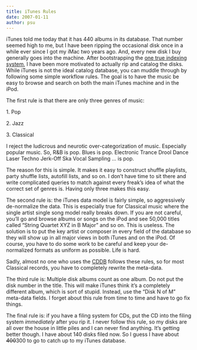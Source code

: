 ```yaml
---
title: iTunes Rules
date: 2007-01-11
author: psu
---
```


<p>iTunes told me today that it has 440 albums in its database. That number seemed high to me, but I have been ripping the occasional disk once in a while ever since I got my iMac two years ago. And, every new disk I buy generally goes into the machine. After bootstrapping the <a href="http://mutable-states.com/the-one-true-index.html">one true indexing system</a>, I have been more motivated to actually rip and catalog the disks. While iTunes is not the ideal catalog database, you can muddle through by following some simple workflow rules. The goal is to have the music be easy to browse and search on both the main iTunes machine and in the iPod.<br />
<span id="more-747"></span><a></a></p>
<p>The first rule is that there are only three genres of music:</p>
<p>1. Pop</p>

<p>2. Jazz</p>

<p>3. Classical</p>

<p>I reject the ludicrous and neurotic over-categorization of music. Especially popular music. So, R&#038;B is pop. Blues is pop. Electronic Trance Drool Dance Laser Techno Jerk-Off Ska Vocal Sampling &#8230; is pop.</p>
<p>The reason for this is simple. It makes it easy to construct shuffle playlists, party shuffle lists, autofill lists, and so on. I don&#8217;t have time to sit there and write complicated queries to match against every freak&#8217;s idea of what the correct set of genres is. Having only three makes this easy.</p>
<p>The second rule is: the iTunes data model is fairly simple, so aggressively de-normalize the data. This is especially true for Classical music where the single artist single song model really breaks down. If you are not careful, you&#8217;ll go and browse albums or songs on the iPod and see 50,000 titles called &#8220;String Quartet XYZ in B Major&#8221; and so on. This is useless. The solution is to put the key artist or composer in every field of the database so they will show up in all major views in both iTunes and on the iPod. Of course, you have to do some work to be careful and keep your de-normalized formats as uniform as possible. Life is hard.</p>
<p>Sadly, almost no one who uses the <a href="http://www.tleaves.com/weblog/archives/000296.html">CDDB</a> follows these rules, so for most Classical records, you have to completely rewrite the meta-data.</p>
<p>The third rule is: Multiple disk albums count as one album. Do not put the disk number in the title. This will make iTunes think it&#8217;s a completely different album, which is sort of stupid.  Instead, use the &#8220;Disk N of M&#8221; meta-data fields. I forget about this rule from time to time and have to go fix things.</p>
<p>The final rule is: if you have a filing system for CDs, put the CD into the filing system <em>immediately</em> after you rip it. I never follow this rule, so my disks are all over the house in little piles and I can never find anything. It&#8217;s getting better though. I have about 140 disks filed now. So I guess I have about <strike>400</strike>300 to go to catch up to my iTunes database.</p>